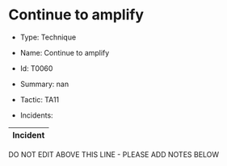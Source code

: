 # Continue to amplify

* Type: Technique

* Name: Continue to amplify

* Id: T0060

* Summary: nan

* Tactic: TA11

* Incidents:

| Incident |
| --------- |


DO NOT EDIT ABOVE THIS LINE - PLEASE ADD NOTES BELOW